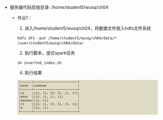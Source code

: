 * 服务器代码存放目录: /home/student5/wusq/ch04

  * 作业1：
    1. 进入/home/student5/wusq/ch04，将数据文件放入hdfs文件系统
    ```shell
    hdfs dfs -put /home/student5/wusq/ch04/data/* /user/student5/wusq/ch04/data/
    ```
    2. 执行脚本，提交spark任务

    ```shell
    sh inverted_index.sh
    ```
    4. 执行结果
  
    ![img.png](img.png)